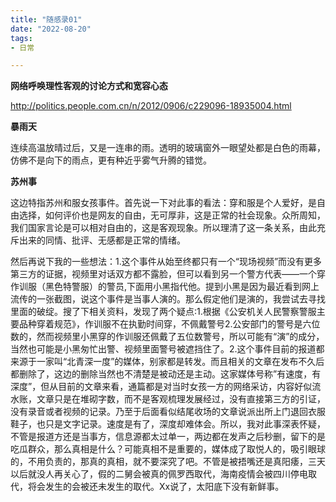 ```yaml
---
title: "随感录01"
date: "2022-08-20"
tags:
- 日常

---
```

**网络呼唤理性客观的讨论方式和宽容心态**
<!--more-->
http://politics.people.com.cn/n/2012/0906/c229096-18935004.html

**暴雨天**

连续高温放晴过后，又是一连串的雨。透明的玻璃窗外一眼望处都是白色的雨幕，仿佛不是向下的雨点，更有种近乎雾气升腾的错觉。

**苏州事**

这边特指苏州和服女孩事件。首先说一下对此事的看法：穿和服是个人爱好，是自由选择，如何评价也是网友的自由，无可厚非，这是正常的社会现象。众所周知，我们国家言论是可以相对自由的，这是客观现象。所以理清了这一条关系，由此充斥出来的同情、批评、无感都是正常的情绪。

然后再说下我的一些想法：1.这个事件从始至终都只有一个“现场视频”而没有更多第三方的证据，视频里对话双方都不露脸，但可以看到另一个警方代表——一个穿作训服（黑色特警服）的警员,下面用小黑指代他。提到小黑是因为最近看到网上流传的一张截图，说这个事件是当事人演的。那么假定他们是演的，我尝试去寻找里面的破绽。搜了下相关资料，发现了两个疑点:1.根据《公安机关人民警察警服主要品种穿着规范》，作训服不在执勤时间穿，不佩戴警号2.公安部门的警号是六位数的，然而视频里小黑穿的作训服还佩戴了五位数警号，所以可能有“演”的成分，当然也可能是小黑匆忙出警、视频里面警号被遮挡住了。2.这个事件目前的报道都来源于一家叫“北青深一度”的媒体，别家都是转发。而且相关的文章在发布不久后都删除了，这边的删除当然也不清楚是被动还是主动。这家媒体号称”有速度，有深度”，但从目前的文章来看，通篇都是对当时女孩一方的网络采访，内容好似流水账，文章只是在堆砌字数，而不是客观梳理发展经过，没有直接第三方的引证，没有录音或者视频的记录。乃至于后面看似结尾收场的文章说派出所上门退回衣服鞋子，也只是文字记录。速度是有了，深度却难体会。所以，我对此事深表怀疑，不管是报道方还是当事方，信息源都太过单一，两边都在发声之后秒删，留下的是吃瓜群众，那么真相是什么？可能真相不是重要的，媒体成了取悦人的，吸引眼球的，不用负责的，那真的真相，就不要深究了吧。不管是被捂嘴还是真阳痿，三天以后就没人再关心了，假的二舅会被真的佩罗西取代，海南疫情会被四川停电取代，将会发生的会被还未发生的取代。Xx说了，太阳底下没有新鲜事。
